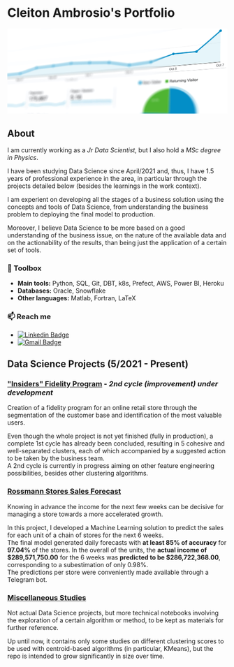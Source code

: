 # Cleiton Ambrosio's Portfolio

<!--
**CleitonAmbrosio/CleitonAmbrosio** is a ✨ _special_ ✨ repository because its `README.md` (this file) appears on your GitHub profile.

Here are some ideas to get you started:

- 🔭 I’m currently working on ...
- 🌱 I’m currently learning ...
- 👯 I’m looking to collaborate on ...
- 🤔 I’m looking for help with ...
- 💬 Ask me about ...
- 📫 How to reach me: ...
- 😄 Pronouns: ...
- ⚡ Fun fact: ...
-->

![](cover.jpg)

## About

I am currently working as a *Jr Data Scientist*, but I also hold a *MSc degree in Physics*. 

I have been studying Data Science since April/2021 and, thus, I have 1.5 years of professional experience in the area, in particular through the projects detailed below (besides the learnings in the work context). 

I am experient on developing all the stages of a business solution using the concepts and tools of Data Science, from understanding the business problem to deploying the final model to production.

Moreover, I believe Data Science to be more based on a good understanding of the business issue, on the nature of the available data and on the actionability of the results, than being just the application of a certain set of tools.

### :toolbox: Toolbox

- **Main tools:** Python, SQL, Git, DBT, k8s, Prefect, AWS, Power BI, Heroku
- **Databases:** Oracle, Snowflake
- **Other languages:** Matlab, Fortran, LaTeX


### 📫 Reach me
* [![Linkedin Badge](https://img.shields.io/badge/-LinkedIn-blue?style=flat&logo=LinkedIn&logoColor=white)](https://www.linkedin.com/in/cleiton-o-ambrosio/)
* [![Gmail Badge](https://img.shields.io/badge/-Gmail-c14438?style=flat-square&logo=Gmail&logoColor=white&link=mailto:cleiton.o.ambrosio@gmail.com)](mailto:cleiton.o.ambrosio@gmail.com)


## Data Science Projects (5/2021 - Present)

### ["Insiders" Fidelity Program](https://github.com/CleitonAmbrosio/Insiders-Fidelity-Program) - _2nd cycle (improvement) under development_
  
Creation of a fidelity program for an online retail store through the segmentation of the customer base and identification of the most valuable users.<br>

Even though the whole project is not yet finished (fully in production), a complete 1st cycle has already been concluded, resulting in 5 cohesive and well-separated clusters, each of which accompanied by a suggested action to be taken by the business team.<br>
A 2nd cycle is currently in progress aiming on other feature engineering possibilities, besides other clustering algorithms.

### [Rossmann Stores Sales Forecast](https://github.com/CleitonAmbrosio/Rossmann-Store-Sales-Forecast)

Knowing in advance the income for the next few weeks can be decisive for managing a store towards a more accelerated growth. 

In this project, I developed a Machine Learning solution to predict the sales for each unit of a chain of stores for the next 6 weeks.  
   The final model generated daily forecasts with **at least 85% of accuracy** for **97.04%** of the stores. In the overall of the units, the **actual income of $289,571,750.00** for the 6 weeks was **predicted to be $286,722,368.00**, corresponding to a subestimation of only 0.98%.   
   The predictions per store were conveniently made available through a Telegram bot.
   
### [Miscellaneous Studies](https://github.com/CleitonAmbrosio/misc-studies)

Not actual Data Science projects, but more technical notebooks involving the exploration of a certain algorithm or method, to be kept as materials for further reference.

Up until now, it contains only some studies on different clustering scores to be used with centroid-based algorithms (in particular, KMeans), but the repo is intended to grow significantly in size over time.
